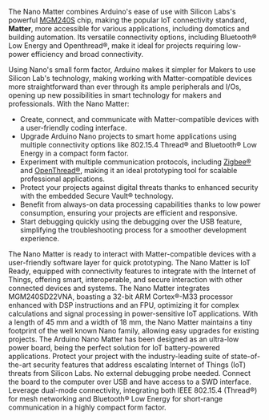 <FeatureDescription>

The Nano Matter combines Arduino's ease of use with Silicon Labs's powerful [MGM240S](https://www.silabs.com/documents/public/data-sheets/mgm240s-datasheet.pdf) chip, making the popular IoT connectivity standard, **Matter**, more accessible for various applications, including domotics and building automation. Its versatile connectivity options, including Bluetooth® Low Energy and Openthread®, make it ideal for projects requiring low-power efficiency and broad connectivity.

Using Nano's small form factor, Arduino makes it simpler for Makers to use Silicon Lab's technology, making working with Matter-compatible devices more straightforward than ever through its ample peripherals and I/Os, opening up new possibilities in smart technology for makers and professionals. With the Nano Matter:

- Create, connect, and communicate with Matter-compatible devices with a user-friendly coding interface.
- Upgrade Arduino Nano projects to smart home applications using multiple connectivity options like 802.15.4 Thread® and Bluetooth® Low Energy in a compact form factor.
- Experiment with multiple communication protocols, including [Zigbee®](https://csa-iot.org/all-solutions/zigbee/) and [OpenThread®](https://openthread.io/), making it an ideal prototyping tool for scalable professional applications.
- Protect your projects against digital threats thanks to enhanced security with the embedded Secure Vault® technology.
- Benefit from always-on data processing capabilities thanks to low power consumption, ensuring your projects are efficient and responsive.
- Start debugging quickly using the debugging over the USB feature, simplifying the troubleshooting process for a smoother development experience.

</FeatureDescription>

<FeatureList>
  <Feature title="Matter Ready" image="core">
    The Nano Matter is ready to interact with Matter-compatible devices with a user-friendly software layer for quick prototyping.
    <FeatureWrapper>
      <FeatureLink title="Matter Specification" url="https://csa-iot.org/all-solutions/matter/" download blank/>
    </FeatureWrapper>
  </Feature>

  <Feature title="IoT Ready" image="cellular">
    The Nano Matter is IoT Ready, equipped with connectivity features to integrate with the Internet of Things, offering smart, interoperable, and secure interaction with other connected devices and systems.
  </Feature>

  <Feature title="MGM240SD22VNA 32-bit ARM Cortex®-M33" image="mcu">
    The Nano Matter integrates MGM240SD22VNA, boasting a 32-bit ARM Cortex®-M33 processor enhanced with DSP instructions and an FPU, optimizing it for complex calculations and signal processing in power-sensitive IoT applications.
    <FeatureWrapper>
      <FeatureLink title="Datasheet" url="https://www.silabs.com/documents/public/data-sheets/mgm240s-datasheet.pdf" download blank/>
    </FeatureWrapper>
  </Feature>

  <Feature title="Tiny footprint" image="nano-form-factor">
    With a length of 45 mm and a width of 18 mm, the Nano Matter maintains a tiny footprint of the well known Nano family, allowing easy upgrades for existing projects.
  </Feature>

  <Feature title="Low power consumption" image="power">
    The Arduino Nano Matter has been designed as an ultra-low power board, being the perfect solution for IoT battery-powered applications.
  </Feature>

  <Feature title="Secure Vault® technology enabled" image="crypto-chip">
    Protect your project with the industry-leading suite of state-of-the-art security features that address escalating Internet of Things (IoT) threats from Silicon Labs.
  </Feature>

  <Feature title="Debugging over USB" image="usb">
    No external debugging probe needed. Connect the board to the computer over USB and have access to a SWD interface. 
  </Feature>

  <Feature title="Multiprotocol connectivity" image="communication">
    Leverage dual-mode connectivity, integrating both IEEE 802.15.4 (Thread®) for mesh networking and Bluetooth® Low Energy for short-range communication in a highly compact form factor.
  </Feature>
</FeatureList>
